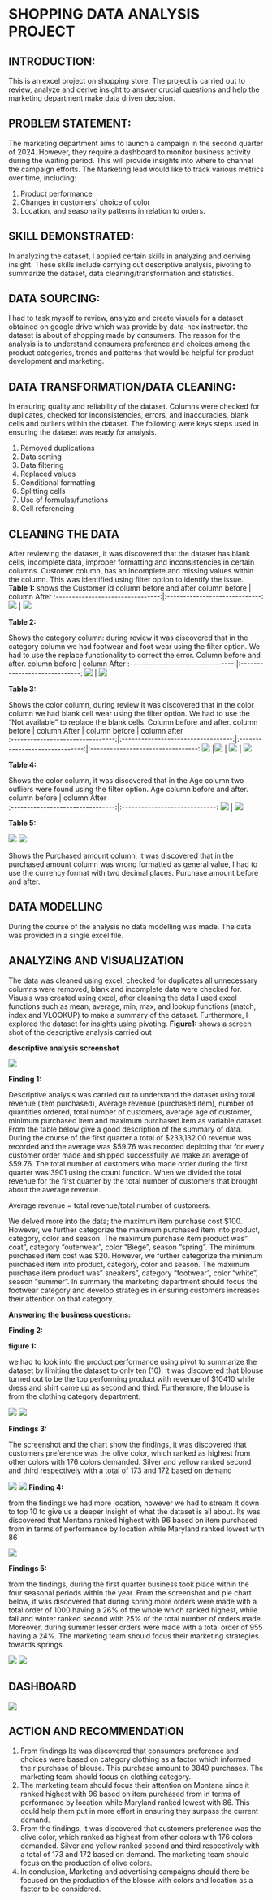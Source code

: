 # SHOPPING DATA ANALYSIS PROJECT
## INTRODUCTION:
This is an excel project on shopping store. The project is carried out to review, analyze and derive insight to answer crucial questions and help the marketing department make data driven decision.
## PROBLEM STATEMENT:
The marketing department aims to launch a campaign in the second quarter of 2024. However, they require a dashboard to monitor business activity during the waiting period. This will provide insights into where to channel the campaign efforts. The Marketing lead would like to track various metrics over time, including:
1. Product performance 
2. Changes in customers' choice of color
3. Location, and seasonality patterns in relation to orders.
## SKILL DEMONSTRATED:
In analyzing the dataset, I applied certain skills in analyzing and deriving insight. These skills include carrying out descriptive analysis, pivoting to summarize the dataset, data cleaning/transformation and statistics.
## DATA SOURCING:
I had to task myself to review, analyze and create visuals for a dataset obtained on google drive which was provide by data-nex instructor. the dataset is about of shopping made by consumers. The reason for the analysis is to understand consumers preference and choices among the product categories, trends and patterns that would be helpful for product development and marketing.
## DATA TRANSFORMATION/DATA CLEANING:
In ensuring quality and reliability of the dataset. Columns were checked for duplicates, checked for inconsistencies, errors, and inaccuracies, blank cells and outliers within the dataset. The following were keys steps used in ensuring the dataset was ready for analysis.
1. Removed duplications
2. Data sorting
3. Data filtering
4. Replaced values
5. Conditional formatting
6. Splitting cells
7. Use of formulas/functions
8. Cell referencing
## CLEANING THE DATA
After reviewing the dataset, it was discovered that the dataset has blank cells, incomplete data, improper formatting and inconsistencies in certain columns.
Customer column, has an incomplete and missing values within the column. This was identified using filter option to identify the issue.
**Table 1:** 
shows the Customer id column before and after
column before                     | column After 
:--------------------------------:|:-----------------------------:
   ![](customer_id_dirty.PNG)     | ![](customer_id_cleaned.PNG)

**Table 2:**

Shows the category column: during review it was discovered that in the category column we had footwear and foot wear using the filter option. We had to use the replace functionality to correct the error. Column before and after.
column before                     | column After 
:--------------------------------:|:-----------------------------:
   ![](category_wrong.PNG)                          | ![](category_correct.PNG)

**Table 3:** 

Shows the color column, during review it was discovered that in the color column we had blank cell wear using the filter option. We had to use the “Not available” to replace the blank cells. Column before and after.
column before                     | column After                       | column before                   | column after                                       
:--------------------------------:|:----------------------------------:|:------------------------------:|:---------------------------------:
![](color_bank.PNG)               |![](color_leaned.PNG)               |  ![](Color_wrong_spelling.PNG) | ![](https://github.com/edwinonine/Shopping-data-analysis/blob/main/color_right_spelling.PNG)
                     
 

    
**Table 4:**

Shows the color column, it was discovered that in the Age column two outliers were found using the filter option. Age column before and after.
column before                     | column After                                                              
:--------------------------------:|:-----------------------------: 
   ![](Age_wrong_outlier.PNG)     | ![](Age_correct.PNG)            

**Table 5:**

![](purchased_amount_wrong.PNG)
![](purchase_amount_right.PNG)

Shows the Purchased amount column, it was discovered that in the purchased amount column was wrong formatted as general value, I had to use the currency format with two decimal places. Purchase amount before and after.
## DATA MODELLING
During the course of the analysis no data modelling was made. The data was provided in a single excel file.
## ANALYZING AND VISUALIZATION
The data was cleaned using excel, checked for duplicates all unnecessary columns were removed, blank and incomplete data were checked for. Visuals was created using excel, after cleaning the data I used excel functions such as mean, average, min, max, and lookup functions (match, index and VLOOKUP) to make a summary of the dataset. Furthermore, I explored the dataset for insights using pivoting.
**Figure1:** shows a screen shot of the descriptive analysis carried out

**descriptive analysis screenshot**

![](descriptive_analysis.PNG)

**Finding 1:**

Descriptive analysis was carried out to understand the dataset using total revenue (item purchased), Average revenue (purchased item), number of quantities ordered, total number of customers, average age of customer, minimum purchased item and maximum purchased item as variable dataset. From the table below give a good description of the summary of data. During the course of the first quarter a total of $233,132.00 revenue was recorded and the average was $59.76 was recorded depicting that for every customer order made and shipped successfully we make an average of $59.76. The total number of customers who made order during the first quarter was 3901 using the count function. When we divided the total revenue for the first quarter by the total number of customers that brought about the average revenue.

Average revenue = total revenue/total number of customers.

We delved more into the data; the maximum item purchase cost $100. However, we further categorize the maximum purchased item into product, category, color and season. The maximum purchase item product was” coat”, category “outerwear”, color “Biege”, season “spring”. 
The minimum purchased item cost was $20. However, we further categorize the minimum purchased item into product, category, color and season. The maximum purchase item product was” sneakers”, category “footwear”, color “white”, season “summer”. In summary the marketing department should focus the footwear category and develop strategies in ensuring customers increases their attention on that category.

**Answering the business questions:**

**Finding 2:**

**figure 1:** 

we had to look into the product performance using pivot to summarize the dataset by limiting the dataset to only ten (10). It was discovered that blouse turned out to be the top performing product with revenue of $10410 while dress and shirt came up as second and third. Furthermore, the blouse is from the clothing category department.

![](https://github.com/edwinonine/Shopping-data-analysis/blob/main/product_performance_table.PNG)
![](https://github.com/edwinonine/Shopping-data-analysis/blob/main/product_performance_chart.PNG)
      
  


**Findings 3:** 

The screenshot and the chart show the findings, it was discovered that customers preference was the olive color, which ranked as highest from other colors with 176 colors demanded. Silver and yellow ranked second and third respectively with a total of 173 and 172 based on demand

![](https://github.com/edwinonine/Shopping-data-analysis/blob/main/Color_table.PNG)
![](https://github.com/edwinonine/Shopping-data-analysis/blob/main/Color_chart.PNG)
**Finding 4:** 

from the findings we had more location, however we had to stream it down to top 10 to give us a deeper insight of what the dataset is all about. Its was discovered that Montana ranked highest with 96 based on item purchased from in terms of performance by location while Maryland ranked lowest with 86

 ![](https://github.com/edwinonine/Shopping-data-analysis/blob/main/Location_chart.PNG)                               

**Findings 5:**  

from the findings, during the first quarter business took place within the four seasonal periods within the year. From the screenshot and pie chart below, it was discovered that during spring more orders were made with a total order of 1000 having a 26% of the whole which ranked highest, while fall and winter ranked second with 25% of the total number of orders made. Moreover, during summer lesser orders were made with a total order of 955 having a 24%. The marketing team should focus their marketing strategies towards springs.

![](https://github.com/edwinonine/Shopping-data-analysis/blob/main/seasonality_table.PNG)
![](https://github.com/edwinonine/Shopping-data-analysis/blob/main/seasonailty_chart.PNG)


## DASHBOARD
![](dashboard.png)

## ACTION AND RECOMMENDATION

1. From findings Its was discovered that consumers preference and choices were based on category clothing as a factor which informed their purchase of blouse. This purchase amount to 3849 purchases. The marketing team should focus on clothing category.
2. The marketing team should focus their attention on Montana since it ranked highest with 96 based on item purchased from in terms of performance by location while Maryland ranked lowest with 86. This could help them put in more effort in ensuring they surpass the current demand.
3. From the findings, it was discovered that customers preference was the olive color, which ranked as highest from other colors with 176 colors demanded. Silver and yellow ranked second and third respectively with a total of 173 and 172 based on demand. The marketing team should focus on the production of olive colors.
4. In conclusion, Marketing and advertising campaigns should there be focused on the production of the blouse with colors and location as a factor to be considered.








 

